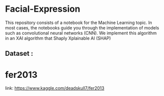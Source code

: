 # Facial-Expression
This repository consists of a notebook for the Machine Learning topic. 
In most cases, the notebooks guide you through the implementation of models such as convolutional neural networks (CNN). 
We implement this algorithm in an XAI algorithm that Shaply Xplainable AI (SHAP)
## Dataset :
  # fer2013 
  link: https://www.kaggle.com/deadskull7/fer2013
